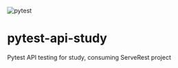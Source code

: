 ![pytest](https://github.com/ltsuda/pytest-serverest-study/workflows/pytest/badge.svg)

# pytest-api-study
Pytest API testing for study, consuming ServeRest project
